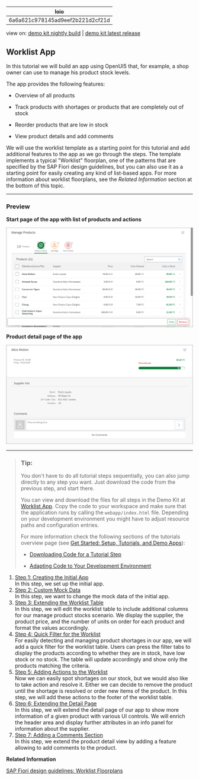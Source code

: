 <!-- loio6a6a621c978145ad9eef2b221d2cf21d -->

| loio |
| -----|
| 6a6a621c978145ad9eef2b221d2cf21d |

<div id="loio">

view on: [demo kit nightly build](https://sdk.openui5.org/nightly/#/topic/6a6a621c978145ad9eef2b221d2cf21d) | [demo kit latest release](https://sdk.openui5.org/topic/6a6a621c978145ad9eef2b221d2cf21d)</div>

## Worklist App

In this tutorial we will build an app using OpenUI5 that, for example, a shop owner can use to manage his product stock levels.

The app provides the following features:

-   Overview of all products

-   Track products with shortages or products that are completely out of stock

-   Reorder products that are low in stock

-   View product details and add comments


We will use the worklist template as a starting point for this tutorial and add additional features to the app as we go through the steps. The template implements a typical "Worklist" floorplan, one of the patterns that are specified by the SAP Fiori design guidelines, but you can also use it as a starting point for easily creating any kind of list-based apps. For more information about worklist floorplans, see the *Related Information* section at the bottom of this topic.

***

### Preview

   
  
**Start page of the app with list of products and actions**

 ![](images/loio016d473029e04ec9be5ed43fa897e69b_HiRes.png "Start page of the app with list of products and actions") 

   
  
**Product detail page of the app**

 ![](images/loioa517fe596aa04b4d8d080fbf6168cf40_HiRes.png "Product detail page of the app") 

***

> ### Tip:  
> You don't have to do all tutorial steps sequentially, you can also jump directly to any step you want. Just download the code from the previous step, and start there.
> 
> You can view and download the files for all steps in the Demo Kit at [Worklist App](https://sdk.openui5.org/entity/sap.m.tutorial.worklist). Copy the code to your workspace and make sure that the application runs by calling the `webapp/index.html` file. Depending on your development environment you might have to adjust resource paths and configuration entries.
> 
> For more information check the following sections of the tutorials overview page \(see [Get Started: Setup, Tutorials, and Demo Apps](Get_Started_Setup_Tutorials_and_Demo_Apps_8b49fc1.md)\):
> 
> -   [Downloading Code for a Tutorial Step](Get_Started_Setup_Tutorials_and_Demo_Apps_8b49fc1.md#loio8b49fc198bf04b2d9800fc37fecbb218__tutorials_download)
> 
> -   [Adapting Code to Your Development Environment](Get_Started_Setup_Tutorials_and_Demo_Apps_8b49fc1.md#loio8b49fc198bf04b2d9800fc37fecbb218__tutorials_adaptation)

1.  [Step 1: Creating the Initial App](Step_1_Creating_the_Initial_App_fc2c358.md "In this step, we set up the initial app.")  
In this step, we set up the initial app.
2.  [Step 2: Custom Mock Data](Step_2_Custom_Mock_Data_3118903.md "In this step, we want to change the mock data of the initial app.")  
In this step, we want to change the mock data of the initial app.
3.  [Step 3: Extending the Worklist Table](Step_3_Extending_the_Worklist_Table_84100bc.md "In this step, we will edit the worklist table to include additional columns for our
		manage product stocks scenario. We display the supplier, the product price, and the number
		of units on order for each product and format the values accordingly.")  
In this step, we will edit the worklist table to include additional columns for our manage product stocks scenario. We display the supplier, the product price, and the number of units on order for each product and format the values accordingly.
4.  [Step 4: Quick Filter for the Worklist](Step_4_Quick_Filter_for_the_Worklist_85ec3a9.md "For easily detecting and managing product shortages in our app, we will add a quick
		filter for the worklist table. Users can press the filter tabs to display the products
		according to whether they are in stock, have low stock or no stock. The table will update
		accordingly and show only the products matching the criteria.")  
For easily detecting and managing product shortages in our app, we will add a quick filter for the worklist table. Users can press the filter tabs to display the products according to whether they are in stock, have low stock or no stock. The table will update accordingly and show only the products matching the criteria.
5.  [Step 5: Adding Actions to the Worklist](Step_5_Adding_Actions_to_the_Worklist_2da220f.md "Now we can easily spot shortages on our stock, but we would also like to take action and resolve it. Either we can decide to remove the
		product until the shortage is resolved or order new items of the product. In this step, we will add these actions to the footer of the
		worklist table.")  
Now we can easily spot shortages on our stock, but we would also like to take action and resolve it. Either we can decide to remove the product until the shortage is resolved or order new items of the product. In this step, we will add these actions to the footer of the worklist table.
6.  [Step 6: Extending the Detail Page](Step_6_Extending_the_Detail_Page_b561d14.md "In this step, we will extend the detail page of our app to show more information of a
		given product with various UI controls. We will enrich the header area and display further
		attributes in an info panel for information about the supplier.")  
In this step, we will extend the detail page of our app to show more information of a given product with various UI controls. We will enrich the header area and display further attributes in an info panel for information about the supplier.
7.  [Step 7: Adding a Comments Section](Step_7_Adding_a_Comments_Section_c73dfe3.md "In this step, we extend the product detail view by adding a feature allowing to add
		comments to the product.")  
In this step, we extend the product detail view by adding a feature allowing to add comments to the product.

**Related Information**  


[SAP Fiori design guidelines: Worklist Floorplans](https://experience.sap.com/fiori-design/floorplans/work-list/)

